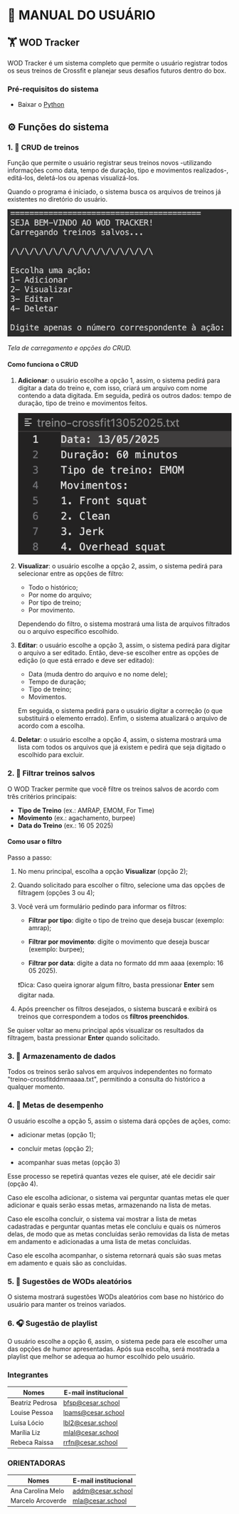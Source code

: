 # 📄 **MANUAL DO USUÁRIO**  

## 🏋️ WOD Tracker

WOD Tracker é um sistema completo que permite o usuário registrar todos os seus treinos de Crossfit e planejar seus desafios futuros dentro do box.

### Pré-requisitos do sistema

- Baixar o [Python](https://www.python.org)

## ⚙️ Funções do sistema

### 1. 📲 CRUD de treinos

Função que permite o usuário registrar seus treinos novos -utilizando informações como data, tempo de duração, tipo e movimentos realizados-, editá-los, deletá-los ou apenas visualizá-los.

Quando o programa é iniciado, o sistema busca os arquivos de treinos já existentes no diretório do usuário.

![Tela inicial](tela_inicial.png)

*Tela de carregamento e opções do CRUD.*

#### Como funciona o CRUD

1. **Adicionar**: o usuário escolhe a opção 1, assim,  o sistema pedirá para digitar a data do treino e, com isso, criará um arquivo com nome contendo a data digitada. Em seguida, pedirá os outros dados: tempo de duração, tipo de treino e movimentos feitos.

    ![alt text](arquivo.jpg)

2. **Visualizar**: o usuário escolhe a opção 2, assim, o sistema pedirá para selecionar entre as opções de filtro:
    - Todo o histórico;
    - Por nome do arquivo;
    - Por tipo de treino;
    - Por movimento.

    Dependendo do filtro, o sistema mostrará uma lista de arquivos filtrados ou o arquivo específico escolhido.

3. **Editar**: o usuário escolhe a opção 3, assim, o sistema pedirá para digitar o arquivo a ser editado. Então, deve-se escolher entre as opções de edição (o que está errado e deve ser editado):
    - Data (muda dentro do arquivo e no nome dele);
    - Tempo de duração;
    - Tipo de treino;
    - Movimentos.

    Em seguida, o sistema pedirá para o usuário digitar a correção (o que substituirá o elemento errado). Enfim, o sistema atualizará o arquivo de acordo com a escolha.

4. **Deletar**: o usuário escolhe a opção 4, assim, o sistema mostrará uma lista com todos os arquivos que já existem e pedirá que seja digitado o escolhido para excluir.

### 2. 🔬 Filtrar treinos salvos

O WOD Tracker permite que você filtre os treinos salvos de acordo com três critérios principais:

- **Tipo de Treino** (ex.: AMRAP, EMOM, For Time)
- **Movimento** (ex.: agachamento, burpee)
- **Data do Treino** (ex.: 16 05 2025)
  
#### Como usar o filtro

Passo a passo:

1. No menu principal, escolha a opção **Visualizar** (opção 2);

2. Quando solicitado para escolher o filtro, selecione uma das opções de filtragem (opções 3 ou 4);

3. Você verá um formulário pedindo para informar os filtros:

    - **Filtrar por tipo**: digite o tipo de treino que deseja buscar (exemplo: amrap);

    - **Filtrar por movimento**: digite o movimento que deseja buscar (exemplo: burpee);

    - **Filtrar por data**: digite a data no formato dd mm aaaa (exemplo: 16 05 2025).

    ❗Dica: Caso queira ignorar algum filtro, basta pressionar **Enter** sem digitar nada.

4. Após preencher os filtros desejados, o sistema buscará e exibirá os treinos que correspondem a todos os **filtros preenchidos**.

Se quiser voltar ao menu principal após visualizar os resultados da filtragem, basta pressionar **Enter** quando solicitado.

### 3. 📁 Armazenamento de dados

Todos os treinos serão salvos em arquivos independentes no formato "treino-crossfitddmmaaaa.txt", permitindo a consulta do histórico a qualquer momento.

### 4. 🎯 Metas de desempenho

O usuário escolhe a opção 5, assim o sistema dará opções de ações, como:

- adicionar metas (opção 1);

- concluir metas (opção 2);

- acompanhar suas metas (opção 3)

Esse processo se repetirá quantas vezes ele quiser, até ele decidir sair (opção 4).

Caso ele escolha adicionar, o sistema vai perguntar quantas metas ele quer adicionar e quais serão essas metas, armazenando na lista de metas.

Caso ele escolha concluir, o sistema vai mostrar a lista de metas cadastradas e perguntar quantas metas ele concluiu e quais os números delas, de modo que as metas concluídas serão removidas da lista de metas em andamento e adicionadas a uma lista de metas concluidas.

Caso ele escolha acompanhar, o sistema retornará quais são suas metas em adamento e quais são as concluidas.

### 5. 🎲 Sugestões de WODs aleatórios

O sistema mostrará sugestões WODs aleatórios com base no histórico do usuário para manter os treinos variados.

### 6. 🎧 Sugestão de playlist

O usuário escolhe a opção 6, assim, o sistema pede para ele escolher uma das opções de humor apresentadas. Após sua escolha, será mostrada a playlist que melhor se adequa ao humor escolhido pelo usuário.

### Integrantes

| Nomes            | E-mail institucional |
| ---------------  | -------------------- |
| Beatriz Pedrosa  | [bfsp@cesar.school](bfsp@cesar.school)    |
| Louise Pessoa    | [lpams@cesar.school](lpams@cesar.school)  |
| Luísa Lócio      | [lbl2@cesar.school](lbl2@cesar.school)    |
| Marília Liz      | [mlal@cesar.school](mlal@cesar.school)    |
| Rebeca Raissa    | [rrfn@cesar.school](rrfn@cesar.school)    |

### ORIENTADORAS

| Nomes            | E-mail institucional |
| ---------------  | -------------------- |
| Ana Carolina Melo| [addm@cesar.school](accm4@cesar.school)   |
| Marcelo Arcoverde| [mla@cesar.school](mla@cesar.school)      |
